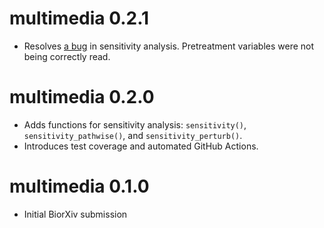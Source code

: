 
# multimedia 0.2.1

* Resolves [a bug](https://github.com/krisrs1128/multimedia/issues/2) in sensitivity analysis. Pretreatment variables were not being correctly read.

# multimedia 0.2.0

* Adds functions for sensitivity analysis: `sensitivity()`, `sensitivity_pathwise()`, and `sensitivity_perturb()`. 
* Introduces test coverage and automated GitHub Actions.

# multimedia 0.1.0

* Initial BiorXiv submission
